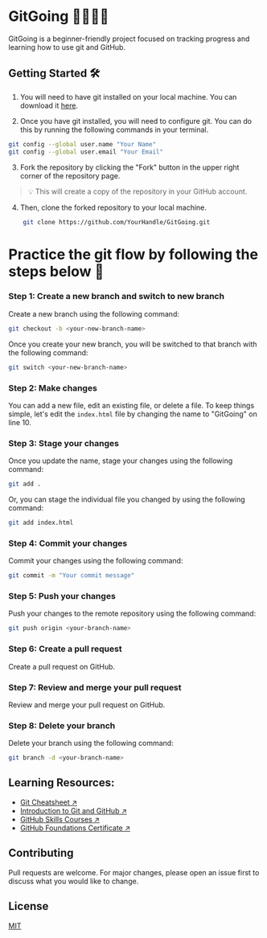 # GitGoing 🏃🏽‍♀️💨
GitGoing is a beginner-friendly project focused on tracking progress and learning how to use git and GitHub.

## Getting Started 🛠️

1. You will need to have git installed on your local machine. You can download it [here](https://git-scm.com/downloads).

2. Once you have git installed, you will need to configure git. You can do this by running the following commands in your terminal.

```bash
git config --global user.name "Your Name"
git config --global user.email "Your Email"
```

3. Fork the repository by clicking the "Fork" button in the upper right corner of the repository page. 

> 💡 This will create a copy of the repository in your GitHub account.


4. Then, clone the forked repository to your local machine.
    
```bash
    git clone https://github.com/YourHandle/GitGoing.git
 ```


# Practice the git flow by following the steps below 🚀

### Step 1: Create a new branch and switch to new branch

Create a new branch using the following command:

```bash
git checkout -b <your-new-branch-name>
```

Once you create your new branch, you will be switched to that branch with the following command:

```bash
git switch <your-new-branch-name>
```

### Step 2: Make changes

You can add a new file, edit an existing file, or delete a file.
To keep things simple, let's edit the `index.html` file by changing the name to "GitGoing" on line 10.

### Step 3: Stage your changes

Once you update the name, stage your changes using the following command:

```bash
git add .
```

Or, you can stage the individual file you changed by using the following command:

```bash
git add index.html
```

### Step 4: Commit your changes

Commit your changes using the following command:

```bash
git commit -m "Your commit message"
```

### Step 5: Push your changes

Push your changes to the remote repository using the following command:

```bash
git push origin <your-branch-name>
```

### Step 6: Create a pull request

Create a pull request on GitHub.

### Step 7: Review and merge your pull request

Review and merge your pull request on GitHub.

### Step 8: Delete your branch

Delete your branch using the following command:

```bash
git branch -d <your-branch-name>
```

## Learning Resources:
- [Git Cheatsheet ↗](https://education.github.com/git-cheat-sheet-education.pdf)
- [Introduction to Git and GitHub ↗](https://github.com/skills/introduction-to-github)
- [GitHub Skills Courses ↗](https://skills.github.com/)
- [GitHub Foundations Certificate ↗](https://learn.microsoft.com/en-us/collections/o1njfe825p602p)


## Contributing

Pull requests are welcome. For major changes, please open an issue first to discuss what you would like to change.

## License

[MIT](https://choosealicense.com/licenses/mit/)
